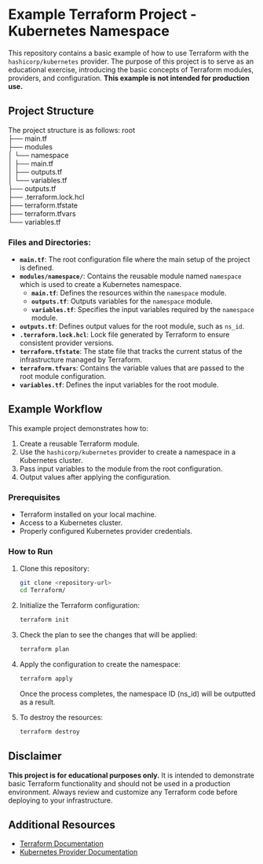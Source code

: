 # Example Terraform Project - Kubernetes Namespace

This repository contains a basic example of how to use Terraform with the `hashicorp/kubernetes` provider. The purpose of this project is to serve as an educational exercise, introducing the basic concepts of Terraform modules, providers, and configuration. **This example is not intended for production use.**

## Project Structure

The project structure is as follows:
root  
├── main.tf  
├── modules  
│   └── namespace  
│       ├── main.tf  
│       ├── outputs.tf  
│       └── variables.tf  
├── outputs.tf  
├── .terraform.lock.hcl  
├── terraform.tfstate  
├── terraform.tfvars  
└── variables.tf  


### Files and Directories:

- **`main.tf`**: The root configuration file where the main setup of the project is defined.
- **`modules/namespace/`**: Contains the reusable module named `namespace` which is used to create a Kubernetes namespace.
  - **`main.tf`**: Defines the resources within the `namespace` module.
  - **`outputs.tf`**: Outputs variables for the `namespace` module.
  - **`variables.tf`**: Specifies the input variables required by the `namespace` module.
- **`outputs.tf`**: Defines output values for the root module, such as `ns_id`.
- **`.terraform.lock.hcl`**: Lock file generated by Terraform to ensure consistent provider versions.
- **`terraform.tfstate`**: The state file that tracks the current status of the infrastructure managed by Terraform.
- **`terraform.tfvars`**: Contains the variable values that are passed to the root module configuration.
- **`variables.tf`**: Defines the input variables for the root module.

## Example Workflow

This example project demonstrates how to:

1. Create a reusable Terraform module.
2. Use the `hashicorp/kubernetes` provider to create a namespace in a Kubernetes cluster.
3. Pass input variables to the module from the root configuration.
4. Output values after applying the configuration.

### Prerequisites

- Terraform installed on your local machine.
- Access to a Kubernetes cluster.
- Properly configured Kubernetes provider credentials.

### How to Run

1. Clone this repository:
   ```bash
   git clone <repository-url>
   cd Terraform/
   ```

2. Initialize the Terraform configuration:
   ```bash
   terraform init
   ```

3. Check the plan to see the changes that will be applied:
   ```bash
   terraform plan
   ```

4. Apply the configuration to create the namespace:
   ```bash
   terraform apply
   ```
   Once the process completes, the namespace ID (ns_id) will be outputted as a result.

5. To destroy the resources:
   ```bash
   terraform destroy

## Disclaimer

**This project is for educational purposes only.** It is intended to demonstrate basic Terraform functionality and should not be used in a production environment. Always review and customize any Terraform code before deploying to your infrastructure.

## Additional Resources

- [Terraform Documentation](https://www.terraform.io/docs/)
- [Kubernetes Provider Documentation](https://registry.terraform.io/providers/hashicorp/kubernetes/latest/docs)

